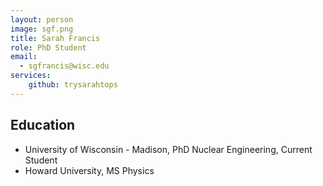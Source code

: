 ```yaml
---
layout: person
image: sgf.png
title: Sarah Francis
role: PhD Student
email:
  - sgfrancis@wisc.edu
services:
    github: trysarahtops
---
```


## Education
* University of Wisconsin - Madison, PhD Nuclear Engineering, Current Student
* Howard University, MS Physics